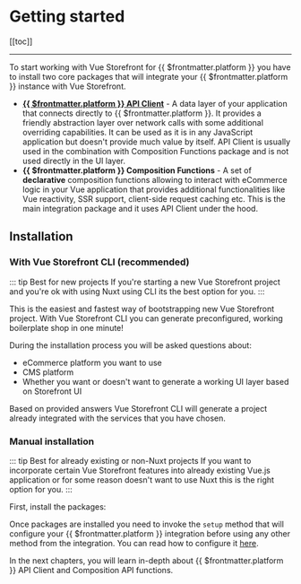 

 # Getting started

[[toc]]

----
To start working with Vue Storefront for {{ $frontmatter.platform }} you have to install two core packages that will  integrate your {{ $frontmatter.platform }} instance with Vue Storefront.

- [**{{ $frontmatter.platform }} API Client**](./api-client) - A data layer of your application that connects directly to {{ $frontmatter.platform }}. It provides a friendly abstraction layer over network calls with some additional overriding capabilities. It can be used as it is in any JavaScript application but doesn't provide much value by itself. API Client is usually used in the combination with Composition Functions package and is not used directly in the UI layer.
- **{{ $frontmatter.platform }} Composition Functions** - A set of **declarative** composition functions allowing to interact with eCommerce logic in your Vue application that provides additional functionalities like Vue reactivity, SSR support, client-side request caching etc. This is the main integration package and it uses API Client under the hood.

## Installation
### With Vue Storefront CLI (recommended)

::: tip Best for new projects
If you're starting a new Vue Storefront project and you're ok with using Nuxt using CLI its the best option for you.
:::

This is the easiest and fastest way of bootstrapping new Vue Storefront project. With Vue Storefront CLI you can generate preconfigured, working boilerplate shop in one minute! 

During the installation process you will be asked questions about:

- eCommerce platform you want to use
- CMS platform
- Whether you want or doesn't want to generate a working UI layer based on Storefront UI

Based on provided answers Vue Storefront CLI will generate a project already integrated with the services that you have chosen.

### Manual installation

::: tip Best for already existing or non-Nuxt projects
If you want to incorporate certain Vue Storefront features into already existing Vue.js application or for some reason doesn't want to use Nuxt this is the right option for you.
:::

First, install the packages:

<Content slot-key="installation" />

Once packages are installed you need to invoke the `setup` method that will configure your {{ $frontmatter.platform }} integration before using any other method from the integration. You can read how to configure it [here](./api-client).

<Content slot-key="setup" />

In the next chapters, you will learn in-depth about {{ $frontmatter.platform }} API Client and Composition API functions.
